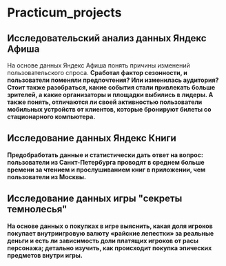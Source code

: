 # Practicum_projects
## Исследовательский анализ данных Яндекс Афиша
На основе данных Яндекс Афиша понять причины изменений пользовательского спроса. 
**Сработал фактор сезонности, и пользователи поменяли предпочтения? Или изменилась аудитория? Стоит также разобраться, какие события стали привлекать больше зрителей, а какие организаторы и площадки выбились в лидеры. А также понять, отличаются ли своей активностью пользователи мобильных устройств от клиентов, которые бронируют билеты со стационарного компьютера.**

## Исследование данных Яндекс Книги
**Предобработать данные и статистически дать ответ на вопрос: пользователи из Санкт-Петербурга проводят в среднем больше времени за чтением и прослушиванием книг в приложении, чем пользователи из Москвы.**

## Исследование данных игры "секреты темнолесья"
**На основе данных о покупках в игре выяснить, какая доля игроков покупает внутриигровую валюту «райские лепестки» за реальные деньги и есть ли зависимость доли платящих игроков от расы персонажа;
детально изучить, как происходит покупка эпических предметов внутри игры.**

